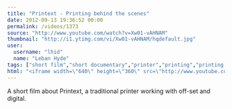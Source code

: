 ```yaml
---
title: "Printext - Printing behind the scenes"
date: 2012-09-13 19:36:52 00:00
permalink: /videos/1373
source: "http://www.youtube.com/watch?v=Xw01-vAHNAM"
thumbnail: "http://i1.ytimg.com/vi/Xw01-vAHNAM/hqdefault.jpg"
user:
  username: "lhid"
  name: "Leban Hyde"
tags: ["short film","short documentary","printer","printing","printing press"]
html: "<iframe width=\"640\" height=\"360\" src=\"http://www.youtube.com/embed/Xw01-vAHNAM?wmode=transparent&fs=1&feature=oembed\" frameborder=\"0\" allowfullscreen></iframe>"
---
```


A short film about Printext, a traditional printer working with off-set and digital.